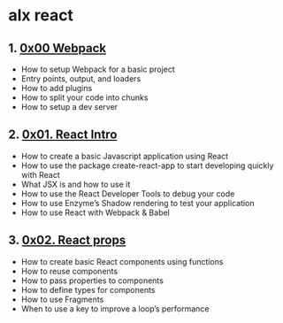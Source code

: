 # alx react

## 1. [0x00 Webpack](./0x00-Webpack)

- How to setup Webpack for a basic project
- Entry points, output, and loaders
- How to add plugins
- How to split your code into chunks
- How to setup a dev server

## 2. [0x01. React Intro](./0x01-react_intro)

- How to create a basic Javascript application using React
- How to use the package create-react-app to start developing quickly with React
- What JSX is and how to use it
- How to use the React Developer Tools to debug your code
- How to use Enzyme’s Shadow rendering to test your application
- How to use React with Webpack & Babel

## 3. [0x02. React props](./0x02-react_props)

- How to create basic React components using functions
- How to reuse components
- How to pass properties to components
- How to define types for components
- How to use Fragments
- When to use a key to improve a loop’s performance

